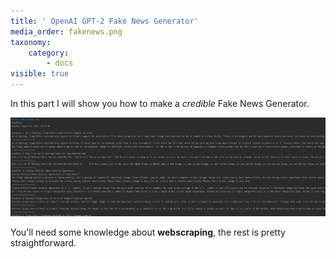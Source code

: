 ```yaml
---
title: ' OpenAI GPT-2 Fake News Generator'
media_order: fakenews.png
taxonomy:
    category:
        - docs
visible: true
---
```


In this part I will show you how to make a *credible* Fake News Generator.

![](fakenews.png)

You'll need some knowledge about **webscraping**, the rest is pretty straightforward.